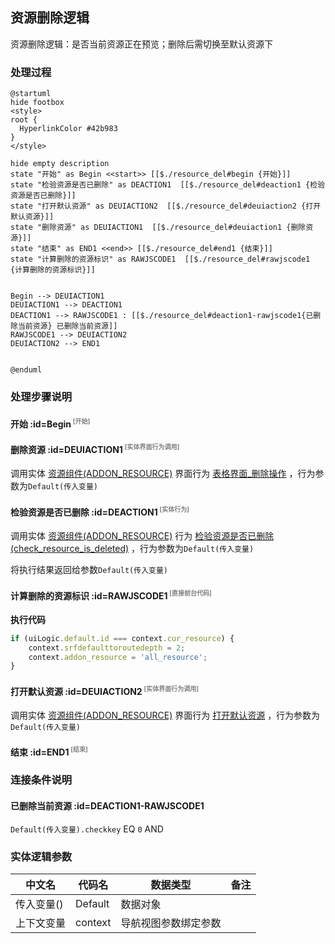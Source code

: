 ## 资源删除逻辑 <!-- {docsify-ignore-all} -->

   资源删除逻辑：是否当前资源正在预览；删除后需切换至默认资源下

### 处理过程

```plantuml
@startuml
hide footbox
<style>
root {
  HyperlinkColor #42b983
}
</style>

hide empty description
state "开始" as Begin <<start>> [[$./resource_del#begin {开始}]]
state "检验资源是否已删除" as DEACTION1  [[$./resource_del#deaction1 {检验资源是否已删除}]]
state "打开默认资源" as DEUIACTION2  [[$./resource_del#deuiaction2 {打开默认资源}]]
state "删除资源" as DEUIACTION1  [[$./resource_del#deuiaction1 {删除资源}]]
state "结束" as END1 <<end>> [[$./resource_del#end1 {结束}]]
state "计算删除的资源标识" as RAWJSCODE1  [[$./resource_del#rawjscode1 {计算删除的资源标识}]]


Begin --> DEUIACTION1
DEUIACTION1 --> DEACTION1
DEACTION1 --> RAWJSCODE1 : [[$./resource_del#deaction1-rawjscode1{已删除当前资源} 已删除当前资源]]
RAWJSCODE1 --> DEUIACTION2
DEUIACTION2 --> END1


@enduml
```


### 处理步骤说明

#### 开始 :id=Begin<sup class="footnote-symbol"> <font color=gray size=1>[开始]</font></sup>




#### 删除资源 :id=DEUIACTION1<sup class="footnote-symbol"> <font color=gray size=1>[实体界面行为调用]</font></sup>



调用实体 [资源组件(ADDON_RESOURCE)](module/Base/addon_resource.md) 界面行为 [表格界面_删除操作](module/Base/addon_resource#界面行为) ，行为参数为`Default(传入变量)`

#### 检验资源是否已删除 :id=DEACTION1<sup class="footnote-symbol"> <font color=gray size=1>[实体行为]</font></sup>



调用实体 [资源组件(ADDON_RESOURCE)](module/Base/addon_resource.md) 行为 [检验资源是否已删除(check_resource_is_deleted)](module/Base/addon_resource#行为) ，行为参数为`Default(传入变量)`

将执行结果返回给参数`Default(传入变量)`

#### 计算删除的资源标识 :id=RAWJSCODE1<sup class="footnote-symbol"> <font color=gray size=1>[直接前台代码]</font></sup>



<p class="panel-title"><b>执行代码</b></p>

```javascript
if (uiLogic.default.id === context.cur_resource) {
    context.srfdefaulttoroutedepth = 2;
    context.addon_resource = 'all_resource';
}
```

#### 打开默认资源 :id=DEUIACTION2<sup class="footnote-symbol"> <font color=gray size=1>[实体界面行为调用]</font></sup>



调用实体 [资源组件(ADDON_RESOURCE)](module/Base/addon_resource.md) 界面行为 [打开默认资源](module/Base/addon_resource#界面行为) ，行为参数为`Default(传入变量)`

#### 结束 :id=END1<sup class="footnote-symbol"> <font color=gray size=1>[结束]</font></sup>




### 连接条件说明
#### 已删除当前资源 :id=DEACTION1-RAWJSCODE1

```Default(传入变量).checkkey``` EQ ```0``` AND 


### 实体逻辑参数

|    中文名   |    代码名    |  数据类型      |备注 |
| --------| --------| --------  | --------   |
|传入变量(<i class="fa fa-check"/></i>)|Default|数据对象||
|上下文变量|context|导航视图参数绑定参数||
